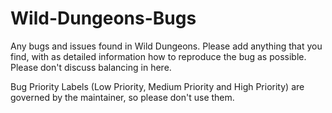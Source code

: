 # Wild-Dungeons-Bugs
Any bugs and issues found in Wild Dungeons. Please add anything that you find, with as detailed information how to reproduce the bug as possible. Please don't discuss balancing in here.

Bug Priority Labels (Low Priority, Medium Priority and High Priority) are governed by the maintainer, so please don't use them.
